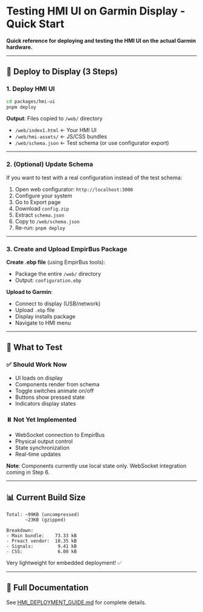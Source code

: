 # Testing HMI UI on Garmin Display - Quick Start

**Quick reference for deploying and testing the HMI UI on the actual Garmin hardware.**

---

## 🚀 Deploy to Display (3 Steps)

### 1. Deploy HMI UI

```bash
cd packages/hmi-ui
pnpm deploy
```

**Output**: Files copied to `/web/` directory

- `/web/index1.html` ← Your HMI UI
- `/web/hmi-assets/` ← JS/CSS bundles
- `/web/schema.json` ← Test schema (or use configurator export)

---

### 2. (Optional) Update Schema

If you want to test with a real configuration instead of the test schema:

1. Open web configurator: `http://localhost:3000`
2. Configure your system
3. Go to Export page
4. Download `config.zip`
5. Extract `schema.json`
6. Copy to `/web/schema.json`
7. Re-run: `pnpm deploy`

---

### 3. Create and Upload EmpirBus Package

**Create .ebp file** (using EmpirBus tools):

- Package the entire `/web/` directory
- Output: `configuration.ebp`

**Upload to Garmin**:

- Connect to display (USB/network)
- Upload `.ebp` file
- Display installs package
- Navigate to HMI menu

---

## 🧪 What to Test

### ✅ Should Work Now

- UI loads on display
- Components render from schema
- Toggle switches animate on/off
- Buttons show pressed state
- Indicators display states

### ⏸️ Not Yet Implemented

- WebSocket connection to EmpirBus
- Physical output control
- State synchronization
- Real-time updates

**Note**: Components currently use local state only. WebSocket integration coming in Step 6.

---

## 📊 Current Build Size

```
Total: ~99KB (uncompressed)
       ~23KB (gzipped)

Breakdown:
- Main bundle:    73.33 kB
- Preact vendor:  10.35 kB
- Signals:         9.41 kB
- CSS:             6.00 kB
```

Very lightweight for embedded deployment! ✅

---

## 🔗 Full Documentation

See [HMI_DEPLOYMENT_GUIDE.md](./HMI_DEPLOYMENT_GUIDE.md) for complete details.
